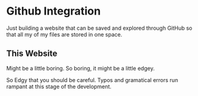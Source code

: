 # Github Integration 

Just building a website that can be saved and explored through GitHub so that all my of my files are stored in one space.  

## This Website

Might be a little boring. So boring, it might be a little edgey. 

So Edgy that you should be careful.  Typos and gramatical errors run rampant at this stage of the development.  